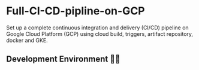 # Full-CI-CD-pipline-on-GCP
Set up a complete continuous integration and delivery (CI/CD) pipeline on Google Cloud Platform (GCP) using cloud build, triggers, artifact repository, docker and GKE.
## Development Environment :construction_worker_man:	
